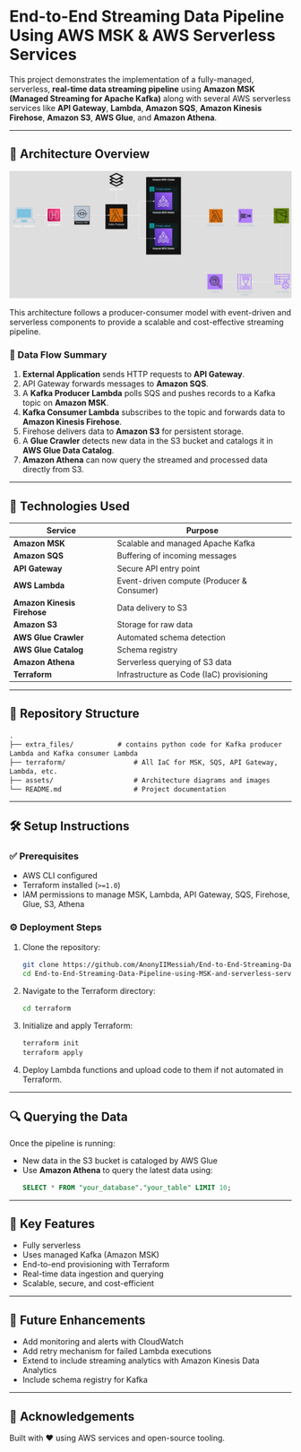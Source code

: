 
# End-to-End Streaming Data Pipeline Using AWS MSK & AWS Serverless Services

This project demonstrates the implementation of a fully-managed, serverless, **real-time data streaming pipeline** using **Amazon MSK (Managed Streaming for Apache Kafka)** along with several AWS serverless services like **API Gateway**, **Lambda**, **Amazon SQS**, **Amazon Kinesis Firehose**, **Amazon S3**, **AWS Glue**, and **Amazon Athena**.

---

## 🧱 Architecture Overview

![Architecture](assets/architecture.png)

This architecture follows a producer-consumer model with event-driven and serverless components to provide a scalable and cost-effective streaming pipeline.

### 🔄 Data Flow Summary

1. **External Application** sends HTTP requests to **API Gateway**.
2. API Gateway forwards messages to **Amazon SQS**.
3. A **Kafka Producer Lambda** polls SQS and pushes records to a Kafka topic on **Amazon MSK**.
4. **Kafka Consumer Lambda** subscribes to the topic and forwards data to **Amazon Kinesis Firehose**.
5. Firehose delivers data to **Amazon S3** for persistent storage.
6. A **Glue Crawler** detects new data in the S3 bucket and catalogs it in **AWS Glue Data Catalog**.
7. **Amazon Athena** can now query the streamed and processed data directly from S3.

---

## 🚀 Technologies Used

| Service              | Purpose                                 |
|----------------------|-----------------------------------------|
| **Amazon MSK**        | Scalable and managed Apache Kafka       |
| **Amazon SQS**        | Buffering of incoming messages          |
| **API Gateway**       | Secure API entry point                  |
| **AWS Lambda**        | Event-driven compute (Producer & Consumer) |
| **Amazon Kinesis Firehose** | Data delivery to S3               |
| **Amazon S3**         | Storage for raw data                    |
| **AWS Glue Crawler**  | Automated schema detection              |
| **AWS Glue Catalog**  | Schema registry                         |
| **Amazon Athena**     | Serverless querying of S3 data          |
| **Terraform**         | Infrastructure as Code (IaC) provisioning |

---

## 📁 Repository Structure

```
.
├── extra_files/           # contains python code for Kafka producer Lambda and Kafka consumer Lambda
├── terraform/                 # All IaC for MSK, SQS, API Gateway, Lambda, etc.
├── assets/                    # Architecture diagrams and images
└── README.md                  # Project documentation
```

---

## 🛠️ Setup Instructions

### ✅ Prerequisites

- AWS CLI configured
- Terraform installed (`>=1.0`)
- IAM permissions to manage MSK, Lambda, API Gateway, SQS, Firehose, Glue, S3, Athena

### ⚙️ Deployment Steps

1. Clone the repository:
   ```bash
   git clone https://github.com/AnonyIIMessiah/End-to-End-Streaming-Data-Pipeline-using-MSK-and-serverless-service.git
   cd End-to-End-Streaming-Data-Pipeline-using-MSK-and-serverless-service
   ```

2. Navigate to the Terraform directory:
   ```bash
   cd terraform
   ```

3. Initialize and apply Terraform:
   ```bash
   terraform init
   terraform apply
   ```

4. Deploy Lambda functions and upload code to them if not automated in Terraform.

---

## 🔍 Querying the Data

Once the pipeline is running:
- New data in the S3 bucket is cataloged by AWS Glue
- Use **Amazon Athena** to query the latest data using:
  ```sql
  SELECT * FROM "your_database"."your_table" LIMIT 10;
  ```

---

## 📌 Key Features

- Fully serverless 
- Uses managed Kafka (Amazon MSK)
- End-to-end provisioning with Terraform
- Real-time data ingestion and querying
- Scalable, secure, and cost-efficient

---

## 🧠 Future Enhancements

- Add monitoring and alerts with CloudWatch
- Add retry mechanism for failed Lambda executions
- Extend to include streaming analytics with Amazon Kinesis Data Analytics
- Include schema registry for Kafka

---


## 🙌 Acknowledgements

Built with ❤️ using AWS services and open-source tooling.
